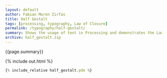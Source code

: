 ```yaml
---
layout: default
author: Fabian Morón Zirfas
title: Half Gestalt
tags: [processing, typography, Law of Closure]
permalink: /typography/half-gestalt/
summary: Shows the usage of text in Processing and demonstrates the Law Of Closure  
archive: half_gestalt.zip
---
```


{{page.summary}}


<!-- more -->

{% include out.html %}

```js
{% include_relative half_gestalt.pde %}
```



